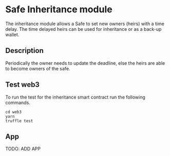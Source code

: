 # Safe Inheritance module
The inheritance module allows a Safe to set new owners (heirs) with a time delay. The time delayed heirs can be used for inheritance or as a back-up wallet.

## Description
Periodically the owner needs to update the deadline, else the heirs are able to become owners of the safe. 

## Test web3
To run the test for the inheritance smart contract run the following commands.
```
cd web3
yarn
truffle test
```

## App
TODO: ADD APP

